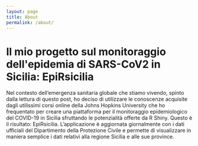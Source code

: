 ```yaml
---
layout: page
title: About
permalink: /about/
---
```


# Il mio progetto sul monitoraggio dell'epidemia di SARS-CoV2 in Sicilia: EpiRsicilia

Nel contesto dell’emergenza sanitaria globale che stiamo vivendo, spinto dalla lettura di questo post, ho deciso di utilizzare le conoscenze acquisite dagli utilissimi corsi online della Johns Hopkins University che ho frequentato per creare una piattaforma per il monitoraggio epidemiologico del COVID-19 in Sicilia sfruttando le potenzialità offerte da R Shiny. Questo è il risultato: EpiRsicilia.
L’applicazione è aggiornata giornalmente con i dati ufficiali del Dipartimento della Protezione Civile e permette di visualizzare in maniera semplice i dati relativi alla regione Sicilia e alle sue province.
